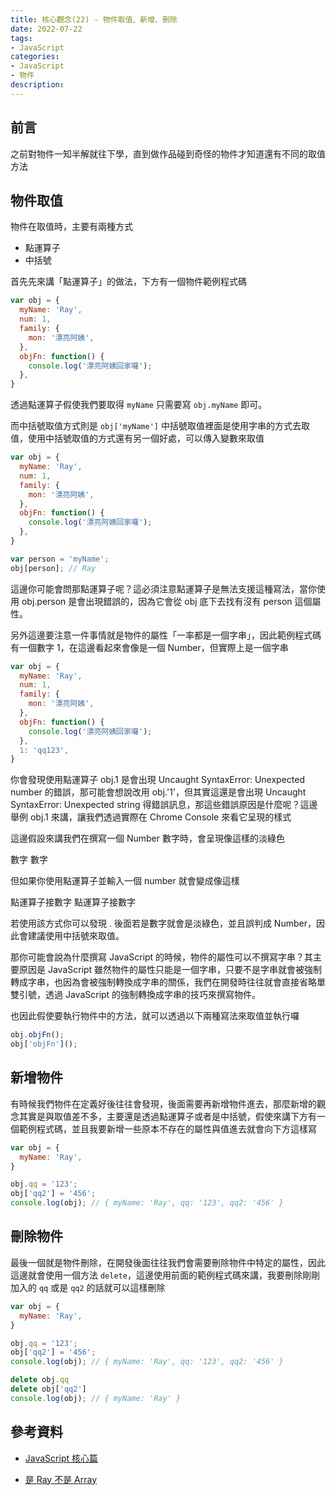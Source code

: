 ```yaml
---
title: 核心觀念(22) - 物件取值、新增、刪除
date: 2022-07-22
tags:
- JavaScript
categories:
- JavaScript
- 物件
description:
---
```


## 前言

之前對物件一知半解就往下學，直到做作品碰到奇怪的物件才知道還有不同的取值方法

## 物件取值

物件在取值時，主要有兩種方式

- 點運算子
- 中括號

首先先來講「點運算子」的做法，下方有一個物件範例程式碼

```javascript
var obj = {
  myName: 'Ray',
  num: 1,
  family: {
    mon: '漂亮阿姨',
  },
  objFn: function() {
    console.log('漂亮阿姨回家囉');
  },
}

```

透過點運算子假使我們要取得 `myName` 只需要寫 `obj.myName` 即可。

而中括號取值方式則是 `obj['myName']` 中括號取值裡面是使用字串的方式去取值，使用中括號取值的方式還有另一個好處，可以傳入變數來取值

```javascript
var obj = {
  myName: 'Ray',
  num: 1,
  family: {
    mon: '漂亮阿姨',
  },
  objFn: function() {
    console.log('漂亮阿姨回家囉');
  },
}

var person = 'myName';
obj[person]; // Ray
```

這邊你可能會問那點運算子呢？這必須注意點運算子是無法支援這種寫法，當你使用 obj.person 是會出現錯誤的，因為它會從 obj 底下去找有沒有 person 這個屬性。

另外這邊要注意一件事情就是物件的屬性「一率都是一個字串」，因此範例程式碼有一個數字 1，在這邊看起來會像是一個 Number，但實際上是一個字串


```javascript
var obj = {
  myName: 'Ray',
  num: 1,
  family: {
    mon: '漂亮阿姨',
  },
  objFn: function() {
    console.log('漂亮阿姨回家囉');
  },
  1: 'qq123',
}

```

你會發現使用點運算子 obj.1 是會出現 Uncaught SyntaxError: Unexpected number 的錯誤，那可能會想說改用 obj.'1'，但其實這還是會出現 Uncaught SyntaxError: Unexpected string 得錯誤訊息，那這些錯誤原因是什麼呢？這邊舉例 obj.1 來講，讓我們透過實際在 Chrome Console 來看它呈現的樣式

這邊假設來講我們在撰寫一個 Number 數字時，會呈現像這樣的淡綠色

數字
數字


但如果你使用點運算子並輸入一個 number 就會變成像這樣

點運算子接數字
點運算子接數字


若使用該方式你可以發現 . 後面若是數字就會是淡綠色，並且誤判成 Number，因此會建議使用中括號來取值。

那你可能會說為什麼撰寫 JavaScript 的時候，物件的屬性可以不撰寫字串？其主要原因是 JavaScript 雖然物件的屬性只能是一個字串，只要不是字串就會被強制轉成字串，也因為會被強制轉換成字串的關係，我們在開發時往往就會直接省略單雙引號，透過 JavaScript 的強制轉換成字串的技巧來撰寫物件。

也因此假使要執行物件中的方法，就可以透過以下兩種寫法來取值並執行囉

```javascript
obj.objFn();
obj['objFn']();
```

## 新增物件

有時候我們物件在定義好後往往會發現，後面需要再新增物件進去，那麼新增的觀念其實是與取值差不多，主要還是透過點運算子或者是中括號，假使來講下方有一個範例程式碼，並且我要新增一些原本不存在的屬性與值進去就會向下方這樣寫

```javascript
var obj = {
  myName: 'Ray',
}

obj.qq = '123';
obj['qq2'] = '456';
console.log(obj); // { myName: 'Ray', qq: '123', qq2: '456' }
```

## 刪除物件

最後一個就是物件刪除，在開發後面往往我們會需要刪除物件中特定的屬性，因此這邊就會使用一個方法 `delete`，這邊使用前面的範例程式碼來講，我要刪除剛剛加入的 `qq` 或是 `qq2` 的話就可以這樣刪除

```javascript
var obj = {
  myName: 'Ray',
}

obj.qq = '123';
obj['qq2'] = '456';
console.log(obj); // { myName: 'Ray', qq: '123', qq2: '456' }

delete obj.qq
delete obj['qq2']
console.log(obj); // { myName: 'Ray' }

```


## 參考資料
- [JavaScript 核心篇](https://www.hexschool.com/courses/js-core.html)

- [是 Ray 不是 Array](https://israynotarray.com/javascript/20200718/1499259613/)